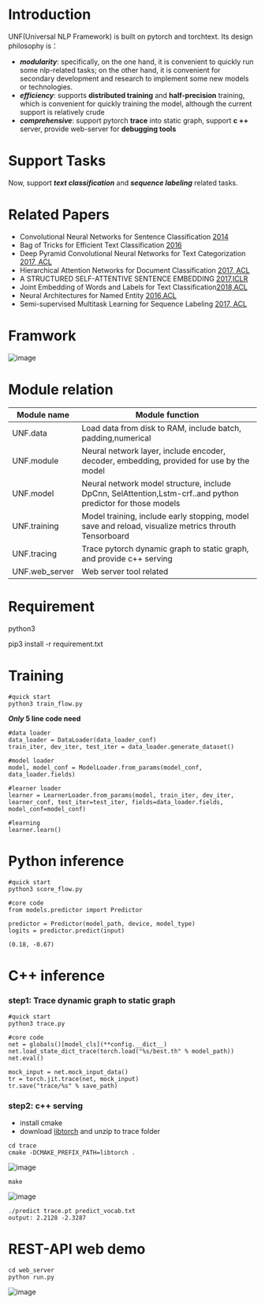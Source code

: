 # Introduction

UNF(Universal NLP Framework) is built on pytorch and torchtext. Its design philosophy is：
- ***modularity***: specifically, on the one hand, it is convenient to quickly run some nlp-related tasks; on the other hand, it is convenient for secondary development and research to implement some new models or technologies.
- ***efficiency***: supports **distributed training** and **half-precision** training, which is convenient for quickly training the model, although the current support is relatively crude
- ***comprehensive***: support pytorch **trace** into static graph, support **c ++** server, provide web-server for **debugging tools**

# Support Tasks
Now, support ***text classification*** and ***sequence labeling*** related tasks. 

# Related Papers
- Convolutional Neural Networks for Sentence Classification [2014](https://arxiv.org/abs/1408.5882)
- Bag of Tricks for Efficient Text Classification [2016](https://arxiv.org/pdf/1607.01759.pdf)
- Deep Pyramid Convolutional Neural Networks for Text Categorization [2017, ACL](https://www.aclweb.org/anthology/P17-1052)
- Hierarchical Attention Networks for Document Classification [2017, ACL](https://www.cs.cmu.edu/~./hovy/papers/16HLT-hierarchical-attention-networks.pdf)
- A STRUCTURED SELF-ATTENTIVE SENTENCE EMBEDDING [2017,ICLR](https://arxiv.org/abs/1703.03130)
- Joint Embedding of Words and Labels for Text Classification[2018,ACL](https://www.aclweb.org/anthology/P18-1216/)
- Neural Architectures for Named Entity [2016,ACL](https://www.aclweb.org/anthology/N16-1030/)
- Semi-supervised Multitask Learning for Sequence Labeling [2017, ACL](https://arxiv.org/abs/1704.07156)


# Framwork
![image](https://github.com/waterzxj/UNF/blob/master/pic/system.png)


# Module relation

Module name | Module function
---|---
 UNF.data  | Load data from disk to RAM, include batch, padding,numerical
UNF.module  | Neural network layer, include encoder, decoder, embedding, provided for use by the model
UNF.model | Neural network model structure, include DpCnn, SelAttention,Lstm-crf..and python predictor for those models
UNF.training | Model training, include early stopping, model save and reload, visualize metrics throuth Tensorboard
UNF.tracing | Trace pytorch dynamic graph to static graph, and provide c++ serving
UNF.web_server | Web server tool related


# Requirement
python3

pip3 install -r requirement.txt

# Training

```
#quick start
python3 train_flow.py
```
***Only* 5 line code need**
```
#data loader
data_loader = DataLoader(data_loader_conf)
train_iter, dev_iter, test_iter = data_loader.generate_dataset()

#model loader
model, model_conf = ModelLoader.from_params(model_conf, data_loader.fields)

#learner loader
learner = LearnerLoader.from_params(model, train_iter, dev_iter, learner_conf, test_iter=test_iter, fields=data_loader.fields, model_conf=model_conf)

#learning
learner.learn()
```

# Python inference

```
#quick start
python3 score_flow.py
```

```
#core code
from models.predictor import Predictor

predictor = Predictor(model_path, device, model_type)
logits = predictor.predict(input)

(0.18, -0.67)
```

# C++ inference

### step1: Trace dynamic graph to static graph


```
#quick start
python3 trace.py
```

```
#core code
net = globals()[model_cls](**config.__dict__)
net.load_state_dict_trace(torch.load("%s/best.th" % model_path))
net.eval()

mock_input = net.mock_input_data()
tr = torch.jit.trace(net, mock_input)
tr.save("trace/%s" % save_path)
```

### step2: c++ serving
- install cmake
- download [libtorch](https://download.pytorch.org/libtorch/cpu/libtorch-shared-with-deps-1.2.0.zip) and unzip to trace folder

```
cd trace
cmake -DCMAKE_PREFIX_PATH=libtorch .
```
![image](https://github.com/waterzxj/UNF/blob/master/pic/cmake.png)

```
make
```
![image](https://github.com/waterzxj/UNF/blob/master/pic/make.png)

```
./predict trace.pt predict_vocab.txt
output: 2.2128 -2.3287
```

# REST-API web demo

```
cd web_server
python run.py
```

![image](https://github.com/waterzxj/UNF/blob/master/pic/web_demo.png)


